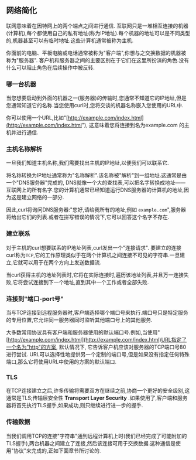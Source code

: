 
## 网络简化

联网意味着在因特网上的两个端点之间进行通信. 互联网只是一堆相互连接的机器(计算机),每个都使用自己的私有地址(称为IP地址).每个机器的地址可以是不同类型的,机器甚至可以有临时地址.这些计算机通常被称为主机.

你面前的电脑、平板电脑或电话通常被称为"客户端",你想与之交换数据的机器被称为"服务器". 客户机和服务器之间的主要区别在于它们在这里所扮演的角色.没有什么可以阻止角色在后续操作中被反转.

### 哪一台机器

当您想要启动到外面的机器之一(服务器)的传输时,您通常不知道它的IP地址,但是您通常知道它的名称.当您使用curl时,您将交谈的机器名称嵌入您使用的URL中.

你可以使用一个URL,比如"[http://example.com/index.html](http://example.com/index.html"), 这意味着您将连接到名为example.com 的主机并进行通信.

### 主机名称解析

一旦我们知道主机名称,我们需要找出主机的IP地址,以便我们可以联系它.

将名称转换为IP地址通常称为"名称解析".该名称被"解析"到一组地址.这通常是由一个"DNS服务器"完成的, DNS就像一个大的查找表,可以把名字转换成地址——互联网上的所有名字.您的计算机通常已经知道运行DNS服务器的计算机的地址,因为这是建立网络的一部分.

因此,curl将询问DNS服务器:"您好,请给我所有的地址,例如 `example.com`",服务器将给出它们的列表.或者在拼写错误的情况下,它可以回答这个名字不存在.

### 建立联系

对于主机的curl想要联系的IP地址列表,curl发出一个"连接请求". 要建立的连接curl称为`TCP`,它的工作原理类似于在两个计算机之间连接不可见的字符串.一旦建立,它就可以用于在两个方向上发送数据流.

当curl获得主机的地址列表时,它将在实际连接时,遍历该地址列表,并且万一连接失败,它将尝试连接到下一个地址,直到其中一个工作或者全部失败.

### 连接到"端口-port号"

当与TCP连接到远程服务器时,客户端选择哪个端口号来执行.端口号只是特定服务的专用位置,它允许同一服务器同时监听其他端口号上的其他服务.

大多数常用协议具有客户端和服务器使用的默认端口号.例如,当使用"[http://example.com/index.html](http://example.com/index.html)URL指定了一个名为"http"的方案, 默认情况下, 它告诉客户机应该对服务器的TCP端口号80进行尝试. URL可以选择性地提供另一个定制的端口号,但是如果没有指定任何特殊端口,那么它将使用URL中使用的方案的默认端口.

### TLS

在TCP连接建立之后,许多传输将需要双方在继续之前,协商一个更好的安全级别,这通常是TLS;传输层安全性 **Transport Layer Security** .如果使用了,客户端和服务器将首先执行TLS握手,如果成功,则只继续进行进一步的握手.

### 传输数据

当我们调用TCP的连接"字符串"通到远程计算机上时(我们已经完成了可能附加的TLS握手),两台机器之间建立了连接,然后该连接可用于交换数据.这种通信是使用"协议"来完成的,正如下面章节所讨论的.
